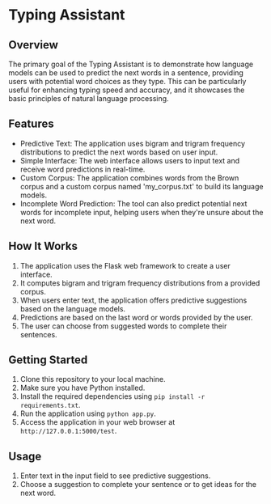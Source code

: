 Typing Assistant
================



Overview
--------

The primary goal of the Typing Assistant is to demonstrate how language models can be used to predict the next words in a sentence, providing users with potential word choices as they type. This can be particularly useful for enhancing typing speed and accuracy, and it showcases the basic principles of natural language processing.

Features
--------

-   Predictive Text: The application uses bigram and trigram frequency distributions to predict the next words based on user input.
-   Simple Interface: The web interface allows users to input text and receive word predictions in real-time.
-   Custom Corpus: The application combines words from the Brown corpus and a custom corpus named 'my_corpus.txt' to build its language models.
-   Incomplete Word Prediction: The tool can also predict potential next words for incomplete input, helping users when they're unsure about the next word.

How It Works
------------

1.  The application uses the Flask web framework to create a user interface.
2.  It computes bigram and trigram frequency distributions from a provided corpus.
3.  When users enter text, the application offers predictive suggestions based on the language models.
4.  Predictions are based on the last word or words provided by the user.
5.  The user can choose from suggested words to complete their sentences.

Getting Started
---------------

1.  Clone this repository to your local machine.
2.  Make sure you have Python installed.
3.  Install the required dependencies using `pip install -r requirements.txt`.
4.  Run the application using `python app.py`.
5.  Access the application in your web browser at `http://127.0.0.1:5000/test`.

Usage
-----

1.  Enter text in the input field to see predictive suggestions.
2.  Choose a suggestion to complete your sentence or to get ideas for the next word.
